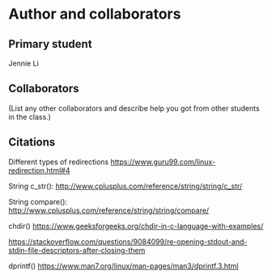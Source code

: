 Author and collaborators
========================

Primary student
---------------
Jennie Li


Collaborators
-------------
(List any other collaborators and describe help you got from other students
in the class.)


Citations
---------
Different types of redirections
https://www.guru99.com/linux-redirection.html#4

String c_str(): 
http://www.cplusplus.com/reference/string/string/c_str/

String compare(): 
http://www.cplusplus.com/reference/string/string/compare/


chdir()
https://www.geeksforgeeks.org/chdir-in-c-language-with-examples/


https://stackoverflow.com/questions/9084099/re-opening-stdout-and-stdin-file-descriptors-after-closing-them

dprintf()
https://www.man7.org/linux/man-pages/man3/dprintf.3.html

